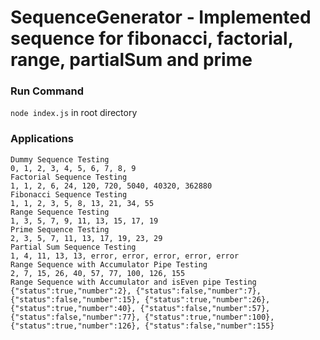 # SequenceGenerator - Implemented sequence for fibonacci, factorial, range, partialSum and prime

### Run Command

`node index.js` in root directory

### Applications

```
Dummy Sequence Testing
0, 1, 2, 3, 4, 5, 6, 7, 8, 9
Factorial Sequence Testing
1, 1, 2, 6, 24, 120, 720, 5040, 40320, 362880
Fibonacci Sequence Testing
1, 1, 2, 3, 5, 8, 13, 21, 34, 55
Range Sequence Testing
1, 3, 5, 7, 9, 11, 13, 15, 17, 19
Prime Sequence Testing
2, 3, 5, 7, 11, 13, 17, 19, 23, 29
Partial Sum Sequence Testing
1, 4, 11, 13, 13, error, error, error, error, error
Range Sequence with Accumulator Pipe Testing
2, 7, 15, 26, 40, 57, 77, 100, 126, 155
Range Sequence with Accumulator and isEven pipe Testing
{"status":true,"number":2}, {"status":false,"number":7}, {"status":false,"number":15}, {"status":true,"number":26}, {"status":true,"number":40}, {"status":false,"number":57}, {"status":false,"number":77}, {"status":true,"number":100}, {"status":true,"number":126}, {"status":false,"number":155}
```
